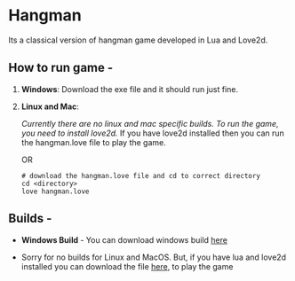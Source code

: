 # Hangman

Its a classical version of hangman game developed in Lua and Love2d.

## How to run game -

1. **Windows**: Download the exe file and it should run just fine.
2. **Linux and Mac**: 

    *Currently there are no linux and mac specific builds. To run the game, you need to install love2d.* 
    If you have love2d installed then you can run the hangman.love file to play the game. 

    OR

    ```
    # download the hangman.love file and cd to correct directory
    cd <directory>
    love hangman.love
    ```



## Builds - 

- **Windows Build** - You can download windows build [here](/builds/hangman-windows.zip)

- Sorry for no builds for Linux and MacOS. But, if you have lua and love2d installed you can download the file [here](https://github.com/kaustubh-2406/lua-hangman/blob/main/builds/hangman.love), to play the game

